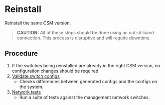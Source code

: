 # Reinstall

Reinstall the same CSM version.

> **CAUTION:** All of these steps should be done using an out-of-band connection. This process is disruptive and will require downtime.

## Procedure

1. If the switches being reinstalled are already in the right CSM version, no configuration changes should be required.
2. [Validate switch configs](validate_switch_configs.md) 
    - Checks differences between generated configs and the configs on the system.
3. [Network tests](network_tests.md)
    - Run a suite of tests against the management network switches.